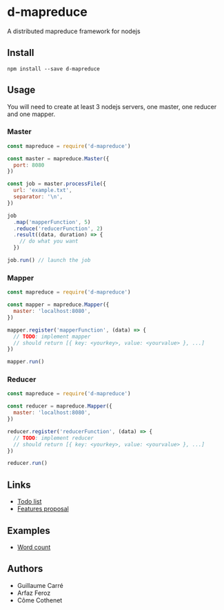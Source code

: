 # d-mapreduce
A distributed mapreduce framework for nodejs

## Install

```
npm install --save d-mapreduce
```

## Usage

You will need to create at least 3 nodejs servers, one master, one reducer and one mapper.

### Master

```javascript
const mapreduce = require('d-mapreduce')

const master = mapreduce.Master({
  port: 8080
})

const job = master.processFile({
  url: 'example.txt',
  separator: '\n',
})

job
  .map('mapperFunction', 5)
  .reduce('reducerFunction', 2)
  .result((data, duration) => {
    // do what you want
  })

job.run() // launch the job
```

### Mapper
```javascript
const mapreduce = require('d-mapreduce')

const mapper = mapreduce.Mapper({
  master: 'localhost:8080',
})

mapper.register('mapperFunction', (data) => {
  // TODO: implement mapper
  // should return [{ key: <yourkey>, value: <yourvalue> }, ...]
})

mapper.run()
```

### Reducer
```javascript
const mapreduce = require('d-mapreduce')

const reducer = mapreduce.Mapper({
  master: 'localhost:8080',
})

reducer.register('reducerFunction', (data) => {
  // TODO: implement reducer
  // should return [{ key: <yourkey>, value: <yourvalue> }, ...]
})

reducer.run()
```

## Links
- [Todo list](TODO.md)
- [Features proposal](PROPOSAL.md)

## Examples
- [Word count](examples/wordcount)

## Authors
- Guillaume Carré
- Arfaz Feroz
- Côme Cothenet
